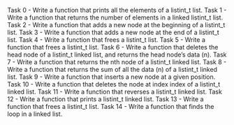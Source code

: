 Task 0 - Write a function that prints all the elements of a listint_t list.
Task 1 - Write a function that returns the number of elements in a linked listint_t list.
Task 2 - Write a function that adds a new node at the beginning of a listint_t list.
Task 3 - Write a function that adds a new node at the end of a listint_t list.
Task 4 - Write a function that frees a listint_t list.
Task 5 - Write a function that frees a listint_t list.
Task 6 - Write a function that deletes the head node of a listint_t linked list, and returns the head node’s data (n).
Task 7 - Write a function that returns the nth node of a listint_t linked list.
Task 8 - Write a function that returns the sum of all the data (n) of a listint_t linked list.
Task 9 - Write a function that inserts a new node at a given position.
Task 10 - Write a function that deletes the node at index index of a listint_t linked list.
Task 11 - Write a function that reverses a listint_t linked list.
Task 12 - Write a function that prints a listint_t linked list.
Task 13 - Write a function that frees a listint_t list.
Task 14 - Write a function that finds the loop in a linked list.
